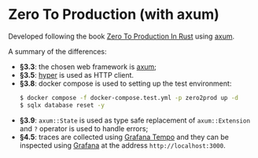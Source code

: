 # Zero To Production (with axum)

Developed following the book [Zero To Production In Rust](https://www.zero2prod.com/) using [axum](https://crates.io/crates/axum).


A summary of the differences:
  - **§3.3**: the chosen web framework is [axum](https://crates.io/crates/axum);
  - **§3.5**: [hyper](https://crates.io/crates/hyper) is used as HTTP client.
  - **§3.8**: docker compose is used to setting up the test environment:
    ```bash
    $ docker compose -f docker-compose.test.yml -p zero2prod up -d
    $ sqlx database reset -y
    ```
  - **§3.9**: `axum::State` is used as type safe replacement of `axum::Extension` and `?` operator is used to handle errors;
  - **§4.5**: traces are collected using [Grafana Tempo](https://grafana.com/oss/tempo/) and they can be inspected using [Grafana](https://grafana.com/) at the address `http://localhost:3000`.
